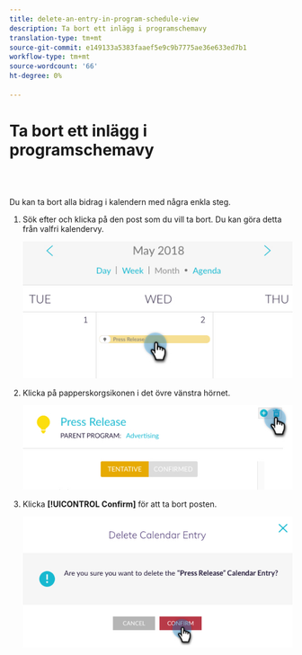 ```yaml
---
title: delete-an-entry-in-program-schedule-view
description: Ta bort ett inlägg i programschemavy
translation-type: tm+mt
source-git-commit: e149133a5383faaef5e9c9b7775ae36e633ed7b1
workflow-type: tm+mt
source-wordcount: '66'
ht-degree: 0%

---
```



# Ta bort ett inlägg i programschemavy

<br> 

Du kan ta bort alla bidrag i kalendern med några enkla steg.

1. Sök efter och klicka på den post som du vill ta bort. Du kan göra detta från valfri kalendervy.

   ![Bild ett](/help/sky/assets/program-schedule-view/delete-an-entry-in-program-schedule-view/delete-an-entry-in-program-schedule-view-1.png)

1. Klicka på papperskorgsikonen i det övre vänstra hörnet.

   ![Bild två](/help/sky/assets/program-schedule-view/delete-an-entry-in-program-schedule-view/delete-an-entry-in-program-schedule-view-2.png)

1. Klicka **[!UICONTROL Confirm]** för att ta bort posten.

   ![Bild tre](/help/sky/assets/program-schedule-view/delete-an-entry-in-program-schedule-view/delete-an-entry-in-program-schedule-view-3.png)
